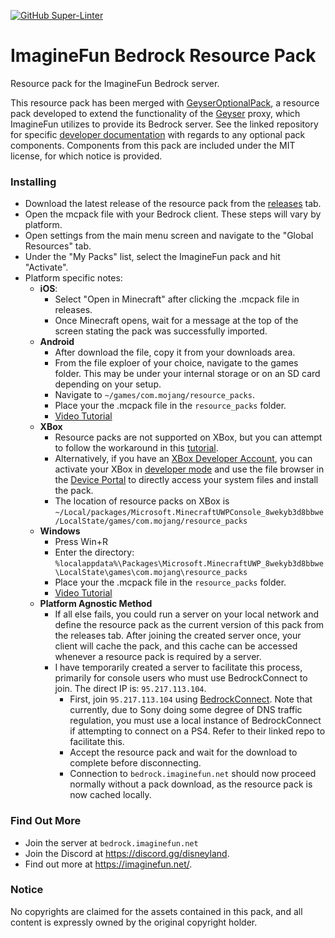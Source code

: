 [![GitHub Super-Linter](https://github.com/Kas-tle/imaginefun-bedrock-rp/workflows/Lint%20Code%20Base/badge.svg)](https://github.com/marketplace/actions/super-linter)
# ImagineFun Bedrock Resource Pack
Resource pack for the ImagineFun Bedrock server.

This resource pack has been merged with [GeyserOptionalPack](https://github.com/GeyserMC/GeyserOptionalPack), a resource pack developed to extend the functionality of the [Geyser](https://github.com/GeyserMC/Geyser) proxy, which ImagineFun utilizes to provide its Bedrock server. See the linked repository for specific [developer documentation](https://github.com/GeyserMC/GeyserOptionalPack/blob/master/developer_documentation.md) with regards to any optional pack components. Components from this pack are included under the MIT license, for which notice is provided.

### Installing
 - Download the latest release of the resource pack from the [releases](https://github.com/Kas-tle/imaginefun-bedrock-rp/releases/latest) tab.
 - Open the mcpack file with your Bedrock client. These steps will vary by platform.
 - Open settings from the main menu screen and navigate to the "Global Resources" tab.
 - Under the "My Packs" list, select the ImagineFun pack and hit "Activate".
 - Platform specific notes:
   - **iOS**:
     - Select "Open in Minecraft" after clicking the .mcpack file in releases.
     - Once Minecraft opens, wait for a message at the top of the screen stating the pack was successfully imported.
   - **Android**
     - After download the file, copy it from your downloads area.
     - From the file exploer of your choice, navigate to the games folder. This may be under your internal storage or on an SD card depending on your setup.
     - Navigate to `~/games/com.mojang/resource_packs`.
     - Place your the .mcpack file in the `resource_packs` folder.
     - [Video Tutorial](https://www.youtube.com/watch?v=dhgAYTmmH7U)
   - **XBox**
     - Resource packs are not supported on XBox, but you can attempt to follow the workaround in this [tutorial](https://www.youtube.com/watch?v=NqzeCGklAp8).
     - Alternatively, if you have an [XBox Developer Account](https://developer.microsoft.com/en-us/store/register/), you can activate your XBox in [developer mode](https://docs.microsoft.com/en-us/windows/uwp/xbox-apps/devkit-activation) and use the file browser in the [Device Portal](https://docs.microsoft.com/en-us/windows/uwp/xbox-apps/device-portal-xbox) to directly access your system files and install the pack.
     - The location of resource packs on XBox is `~/Local/packages/Microsoft.MinecraftUWPConsole_8wekyb3d8bbwe/LocalState/games/com.mojang/resource_packs`
   - **Windows**
     - Press Win+R
     - Enter the directory: `%localappdata%\Packages\Microsoft.MinecraftUWP_8wekyb3d8bbwe\LocalState\games\com.mojang\resource_packs`
     - Place your the .mcpack file in the `resource_packs` folder.
     - [Video Tutorial](https://www.youtube.com/watch?v=6iq9ps9uPYE)
   - **Platform Agnostic Method**
     - If all else fails, you could run a server on your local network and define the resource pack as the current version of this pack from the releases tab. After joining the created server once, your client will cache the pack, and this cache can be accessed whenever a resource pack is required by a server.
     - I have temporarily created a server to facilitate this process, primarily for console users who must use BedrockConnect to join. The direct IP is: `95.217.113.104`.
       - First, join `95.217.113.104` using [BedrockConnect](https://github.com/Pugmatt/BedrockConnect). Note that currently, due to Sony doing some degree of DNS traffic regulation, you must use a local instance of BedrockConnect if attempting to connect on a PS4. Refer to their linked repo to facilitate this.
       - Accept the resource pack and wait for the download to complete before disconnecting.
       - Connection to `bedrock.imaginefun.net` should now proceed normally without a pack download, as the resource pack is now cached locally.

### Find Out More
  - Join the server at `bedrock.imaginefun.net`
  - Join the Discord at https://discord.gg/disneyland.
  - Find out more at https://imaginefun.net/.

### Notice
No copyrights are claimed for the assets contained in this pack, and all content is expressly owned by the original copyright holder.
